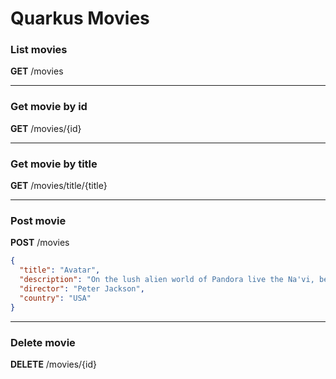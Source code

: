# Quarkus Movies

### List movies

**GET**
/movies

----

### Get movie by id

**GET**
/movies/{id}

----

### Get movie by title

**GET**
/movies/title/{title}

----

### Post movie

**POST**
/movies
```json
{
  "title": "Avatar",
  "description": "On the lush alien world of Pandora live the Na'vi, beings who appear primitive but are highly evolved",
  "director": "Peter Jackson",
  "country": "USA"
}
```

----

### Delete movie

**DELETE**
/movies/{id}





